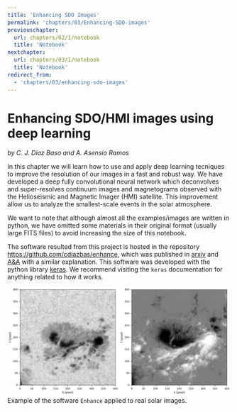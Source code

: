 ```yaml
---
title: 'Enhancing SDO Images'
permalink: 'chapters/03/Enhancing-SDO-images'
previouschapter:
  url: chapters/02/1/notebook
  title: 'Notebook'
nextchapter:
  url: chapters/03/1/notebook
  title: 'Notebook'
redirect_from:
  - 'chapters/03/enhancing-sdo-images'
---
```

Enhancing SDO/HMI images using deep learning
============================================
*by C. J. Diaz Baso and A. Asensio Ramos*


In this chapter we will learn how to use and apply deep learning tecniques to improve the resolution of our images in a fast and robust way. We have developed a deep fully convolutional neural network which deconvolves and super-resolves continuum images and magnetograms observed with the Helioseismic and Magnetic Imager (HMI) satellite. This improvement allow us to analyze the smallest-scale events in the solar atmosphere.

We want to note that although almost all the examples/images are written in python, we have omitted some materials in their original format (usually large FITS files) to avoid increasing the size of this notebook.

The software resulted from this project is hosted in the repository https://github.com/cdiazbas/enhance, which was published in [arxiv](https://arxiv.org/pdf/1706.02933.pdf) and [A&A](https://www.aanda.org/articles/aa/pdf/2018/06/aa31344-17.pdf) with a similar explanation. This software was developed with the python library [keras](https://keras.io/). We recommend visiting the `keras` documentation for anything related to how it works.

![example](1/docs/imagen.gif)
Example of the software `Enhance` applied to real solar images.
